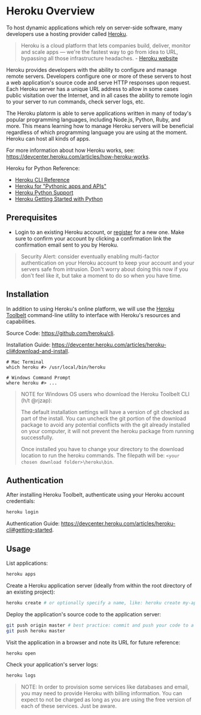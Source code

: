 # Heroku Overview

To host dynamic applications which rely on server-side software, many developers use a hosting provider called [Heroku](https://www.heroku.com/).

> Heroku is a cloud platform that lets companies build, deliver, monitor and scale apps — we're the fastest way to go from idea to URL, bypassing all those infrastructure headaches. - [Heroku website](https://www.heroku.com/what)

Heroku provides developers with the ability to configure and manage remote servers. Developers configure one or more of these servers to host a web application's source code and serve HTTP responses upon request. Each Heroku server has a unique URL address to allow in some cases public visitation over the Internet, and in all cases the ability to remote login to your server to run commands, check server logs, etc.

The Heroku platorm is able to serve applications written in many of today's popular programming languages, including Node.js, Python, Ruby, and more. This means learning how to manage Heroku servers will be beneficial regardless of which programming language you are using at the moment. Heroku can host all kinds of apps.

For more information about how Heroku works, see: https://devcenter.heroku.com/articles/how-heroku-works.

Heroku for Python Reference:

  + [Heroku CLI Reference](https://devcenter.heroku.com/categories/command-line)
  + [Heroku for "Pythonic apps and APIs"](https://www.heroku.com/python)
  + [Heroku Python Support](https://devcenter.heroku.com/articles/python-support)
  + [Heroku Getting Started with Python](https://devcenter.heroku.com/articles/getting-started-with-python#introduction)

## Prerequisites

  + Login to an existing Heroku account, or [register](https://signup.heroku.com/) for a new one. Make sure to confirm your account by clicking a confirmation link the confirmation email sent to you by Heroku.

> Security Alert: consider eventually enabling multi-factor authentication on your Heroku account to keep your account and your servers safe from intrusion. Don't worry about doing this now if you don't feel like it, but take a moment to do so when you have time.

## Installation

In addition to using Heroku's online platform, we will use the [Heroku Toolbelt](https://devcenter.heroku.com/articles/heroku-cli) command-line utility to interface with Heroku's resources and capabilities.

Source Code: https://github.com/heroku/cli.

Installation Guide: https://devcenter.heroku.com/articles/heroku-cli#download-and-install.

``` shell
# Mac Terminal
which heroku #> /usr/local/bin/heroku

# Windows Command Prompt
where heroku #> ...
```

> NOTE for Windows OS users who download the Heroku Toolbelt CLI (h/t @rjzap):
>
> The default installation settings will have a version of git checked as part of the install. You can uncheck the git portion of the download package to avoid any potential conflicts with the git already installed on your computer, it will not prevent the heroku package from running successfully.
>
> Once installed you have to change your directory to the download location to run the heroku commands. The filepath will be: `<your chosen download folder>\heroku\bin`.


## Authentication

After installing Heroku Toolbelt, authenticate using your Heroku account credentials:

```` sh
heroku login
````

Authentication Guide: https://devcenter.heroku.com/articles/heroku-cli#getting-started.

## Usage

List applications:

```` sh
heroku apps
````

Create a Heroku application server (ideally from within the root directory of an existing project):

```` sh
heroku create # or optionally specify a name, like: heroku create my-app-name
````

Deploy the application's source code to the application server:

```` sh
git push origin master # best practice: commit and push your code to a remote repository before deploying
git push heroku master
````

Visit the application in a browser and note its URL for future reference:

```` sh
heroku open
````

Check your application's server logs:

```` sh
heroku logs
````

> NOTE: In order to provision some services like databases and email, you may need to provide Heroku with billing information. You can expect to not be charged as long as you are using the free version of each of these services. Just be aware.
